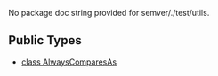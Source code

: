 No package doc string provided for semver/./test/utils.

## Public Types

* [class AlwaysComparesAs](semver-.-test-utils-AlwaysComparesAs.md)
